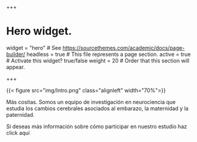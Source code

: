 +++
# Hero widget.
widget = "hero"  # See https://sourcethemes.com/academic/docs/page-builder/
headless = true  # This file represents a page section.
active = true  # Activate this widget? true/false
weight = 20  # Order that this section will appear.


+++

{{< figure src="img/Intro.png" class="alignleft" width="70%">}}

Más cositas. Somos un equipo de investigación en neurociencia que estudia los cambios cerebrales asociados al embarazo, la maternidad y la paternidad.

Si deseas más información sobre cómo participar en nuestro estudio haz click aquí